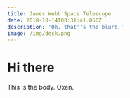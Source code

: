 ```yaml
---
title: James Webb Space Telescope
date: 2018-10-14T00:31:41.050Z
description: 'Oh, that''s the blurb.'
image: /img/desk.png
---
```

# Hi there

This is the body. Oxen.
